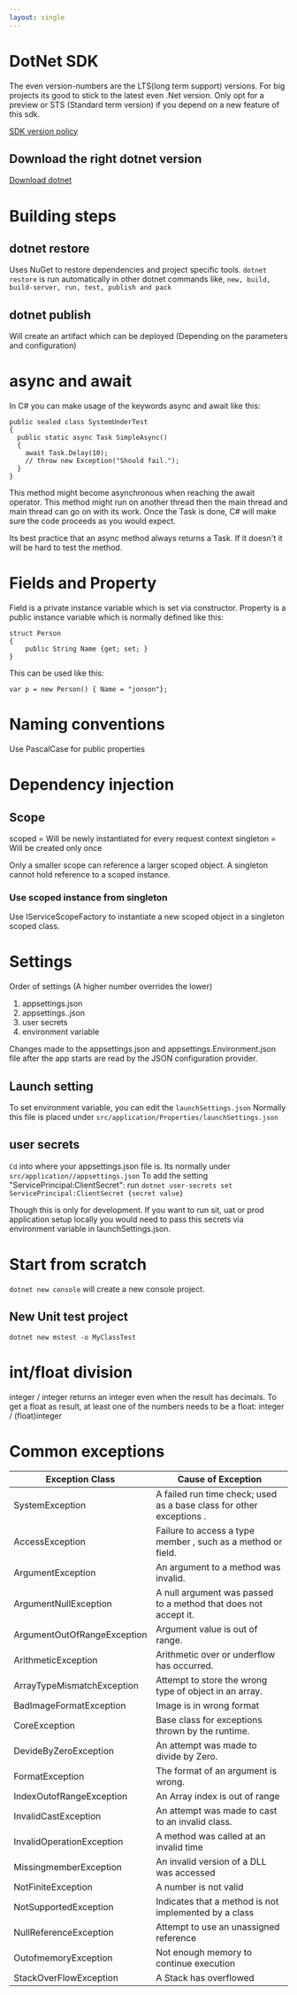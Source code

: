 ```yaml
---
layout: single
---
```


# DotNet SDK
The even version-numbers are the LTS(long term support) versions. For big projects its good to stick to the latest 
even .Net version. Only opt for a preview or STS (Standard term version) if you depend on a new feature of this sdk. 

[SDK version policy](https://dotnet.microsoft.com/en-us/platform/support/policy)

## Download the right dotnet version
[Download dotnet](https://dotnet.microsoft.com/en-us/download/visual-studio-sdks)

# Building steps

## dotnet restore

Uses NuGet to restore dependencies and project specific tools.
```dotnet restore``` is run automatically in other dotnet commands
like, ```new, build, build-server, run, test, publish and pack```

## dotnet publish

Will create an artifact which can be deployed (Depending on the parameters and configuration)

# async and await

In C# you can make usage of the keywords async and await like this:

```
public sealed class SystemUnderTest
{
  public static async Task SimpleAsync()
  {
    await Task.Delay(10);
    // throw new Exception("Should fail.");
  }
}
```

This method might become asynchronous when reaching the await operator. This method might run on another thread then the
main thread and main thread can go on with its work.
Once the Task is done, C# will make sure the code proceeds as you would expect.

Its best practice that an async method always returns a Task. If it doesn't it will be hard to test the method.

# Fields and Property

Field is a private instance variable which is set via constructor.
Property is a public instance variable which is normally defined like this:

```
struct Person
{
    public String Name {get; set; }
}
```

This can be used like this:

```
var p = new Person() { Name = "jonson"};
```

# Naming conventions

Use PascalCase for public properties

# Dependency injection

## Scope

scoped = Will be newly instantiated for every request context
singleton = Will be created only once

Only a smaller scope can reference a larger scoped object. A singleton cannot hold reference to a scoped instance.

### Use scoped instance from singleton

Use IServiceScopeFactory to instantiate a new scoped object in a singleton scoped class.

# Settings

Order of settings (A higher number overrides the lower)

1. appsettings.json
2. appsettings.<Environment>.json
3. user secrets
4. environment variable

Changes made to the appsettings.json and appsettings.Environment.json file after the app starts are read by the JSON
configuration provider.

## Launch setting

To set environment variable, you can edit the ```launchSettings.json```
Normally this file is placed under ```src/application/Properties/launchSettings.json```

## user secrets

```Cd``` into where your appsettings.json file is. Its normally under ```src/application//appsettings.json```
To add the setting "ServicePrincipal:ClientSecret":
run ```dotnet user-secrets set ServicePrincipal:ClientSecret {secret value}```

Though this is only for development. If you want to run sit, uat or prod application setup locally you would need
to pass this secrets via environment variable in launchSettings.json.

# Start from scratch

```dotnet new console```  will create a new console project.

## New Unit test project

```dotnet new mstest -o MyClassTest```

# int/float division

integer / integer returns an integer even when the result has decimals. To get a float as result, at least one of the
numbers needs to be a float: integer / (float)integer

# Common exceptions

| Exception Class |    Cause of Exception |
|------------------------------ | ---------------------- |
| SystemException               |    A failed run time check; used as a base class for other exceptions . |
| AccessException               |    Failure to access a type member , such as a method or field. |
| ArgumentException             |    An argument to a method was invalid. |
| ArgumentNullException         |    A null argument was passed to a method that does not accept it. |
| ArgumentOutOfRangeException   |    Argument value is out of range. |
| ArithmeticException           |    Arithmetic over or underflow has occurred. |
| ArrayTypeMismatchException    |    Attempt to store the wrong type of object in an array. |
| BadImageFormatException       |    Image is in wrong format |
| CoreException                 |    Base class for exceptions thrown by the runtime. |
| DevideByZeroException         |    An attempt was made to divide by Zero. |
| FormatException               |    The format of an argument is wrong. |
| IndexOutofRangeException      | An Array index is out of range |
| InvalidCastException          |    An attempt was made to cast to an invalid class. |
| InvalidOperationException     |    A method was called at an invalid time |
| MissingmemberException        |    An invalid version of a DLL was accessed |
| NotFiniteException            |    A number is not valid |
| NotSupportedException         |    Indicates that a method is not implemented by a class |
| NullReferenceException        |    Attempt to use an unassigned reference |
| OutofmemoryException          |    Not enough memory to continue execution |
| StackOverFlowException        |    A Stack has overflowed |


